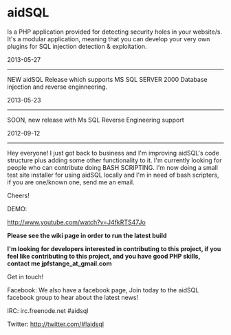 # aidSQL #

Is a PHP application provided for detecting security holes in your website/s. It's a modular application, meaning that you can develop your very own plugins for SQL injection detection & exploitation.

2013-05-27

---


NEW aidSQL Release which supports MS SQL SERVER 2000 Database injection and reverse enginneering.



2013-05-23

---


SOON, new release with Ms SQL Reverse Engineering support


2012-09-12

---

Hey everyone! I just got back to business and I'm improving aidSQL's code structure plus adding some other functionality to it. I'm currently looking for people who can contribute doing BASH SCRIPTING. I'm now doing a small test site installer for using aidSQL locally and I'm in need of bash scripters, if you are one/known one, send me an email.

Cheers!

DEMO:

http://www.youtube.com/watch?v=J4fkRTS47Jo

**Please see the wiki page in order to run the latest build**

**I'm looking for developers interested in contributing to this project, if you feel like contributing to this project, and you have good PHP skills, contact me jpfstange\_at\_gmail.com**

Get in touch!

Facebook:
We also have a facebook page, Join today to the aidSQL facebook group to hear about the latest news!

IRC:
irc.freenode.net #aidsql

Twitter:
http://twitter.com/#!aidsql